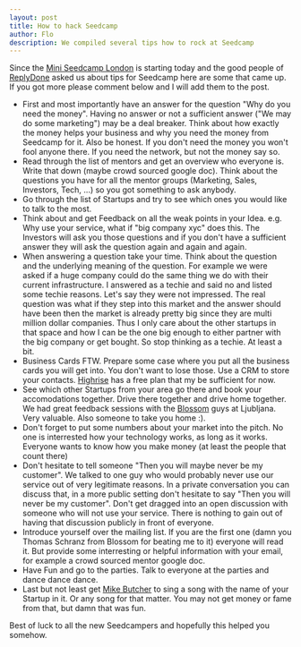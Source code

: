 ```yaml
---
layout: post
title: How to hack Seedcamp
author: Flo
description: We compiled several tips how to rock at Seedcamp
---
```


Since the [Mini Seedcamp London](http://www.seedcamp.com/2011/08/breaking-news-not-all-of-london-on-holidays-in-august.html) is starting today and the good people of [ReplyDone](http://replydone.com/) asked us about tips for Seedcamp here are some that came up. If you got more please comment below and I will add them to the post.

* First and most importantly have an answer for the question "Why do you need the money". Having no answer or not a sufficient answer ("We may do some marketing") may be a deal breaker. Think about how exactly the money helps your business and why you need the money from Seedcamp for it. Also be honest. If you don't need the money you won't fool anyone there. If you need the network, but not the money say so.
* Read through the list of mentors and get an overview who everyone is. Write that down (maybe crowd sourced google doc). Think about the questions you have for all the mentor groups (Marketing, Sales, Investors, Tech, ...) so you got something to ask anybody.
* Go through the list of Startups and try to see which ones you would like to talk to the most.
* Think about and get Feedback on all the weak points in your Idea. e.g. Why use your service, what if "big company xyc" does this. The Investors will ask you those questions and if you don't have a sufficient answer they will ask the question again and again and again.
* When answering a question take your time. Think about the question and the underlying meaning of the question. For example we were asked if a huge company could do the same thing we do with their current infrastructure. I answered as a techie and said no and listed some techie reasons. Let's say they were not impressed. The real question was what if they step into this market and the answer should have been then the market is already pretty big since they are multi million dollar companies. Thus I only care about the other startups in that space and how I can be the one big enough to either partner with the big company or get bought. So stop thinking as a techie. At least a bit.
* Business Cards FTW. Prepare some case where you put all the business cards you will get into. You don't want to lose those. Use a CRM to store your contacts. [Highrise](http://highrisehq.com) has a free plan that my be sufficient for now.
* See which other Startups from your area go there and book your accomodations together. Drive there together and drive home together. We had great feedback sessions with the [Blossom](http://blossom.io) guys at Ljubljana. Very valuable. Also someone to take you home :).
* Don't forget to put some numbers about your market into the pitch. No one is interrested how your technology works, as long as it works. Everyone wants to know how you make money (at least the people that count there)
* Don't hesitate to tell someone "Then you will maybe never be my customer". We talked to one guy who would probably never use our service out of very legitimate reasons. In a private conversation you can discuss that, in a more public setting don't hesitate to say "Then you will never be my customer". Don't get dragged into an open discussion with someone who will not use your service. There is nothing to gain out of having that discussion publicly in front of everyone.
* Introduce yourself over the mailing list. If you are the first one (damn you Thomas Schranz from Blossom for beating me to it) everyone will read it. But provide some interresting or helpful information with your email, for example a crowd sourced mentor google doc.
* Have Fun and go to the parties. Talk to everyone at the parties and dance dance dance.
* Last but not least get [Mike Butcher](http://mbites.com/) to sing a song with the name of your Startup in it. Or any song for that matter. You may not get money or fame from that, but damn that was fun.

Best of luck to all the new Seedcampers and hopefully this helped you somehow.